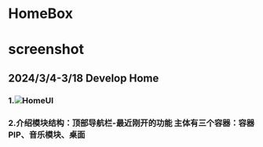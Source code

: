 # HomeBox
# screenshot
## 2024/3/4-3/18 Develop Home
### 1.![HomeUI](https://github.com/jienian/HomeBox/assets/45189482/8720d9a3-e0b0-479e-8e1d-1863f6ca0e3f)
### 2.介绍模块结构：顶部导航栏-最近刚开的功能 主体有三个容器：容器PIP、音乐模块、桌面
